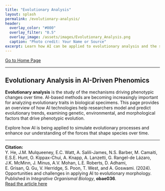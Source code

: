```yaml
---
title: "Evolutionary Analysis"
layout: splash
permalink: /evolutionary-analysis/
header:
  overlay_color: "#000"
  overlay_filter: "0.5"
  overlay_image: /assets/images/Evolutionary_Analysis.png
  caption: "Photo credit: Your Name or Source"
excerpt: Learn how AI can be applied to evolutionary analysis and the study of evolutionary traits.
---
```


[Go to Home Page](/home/)

---

## Evolutionary Analysis in AI-Driven Phenomics

**Evolutionary analysis** is the study of the mechanisms driving phenotypic changes over time. AI-based methods are becoming increasingly important for analyzing evolutionary traits in biological specimens. This page provides an overview of how AI technologies help researchers model and predict evolutionary trends, examining genetic, environmental, and morphological factors that drive phenotypic evolution.

Explore how AI is being applied to simulate evolutionary processes and enhance our understanding of the forces that shape species over time.

---

**Citation:**  
Y. He, J.M. Mulqueeney, E.C. Watt, A. Salili-James, N.S. Barber, M. Camaiti,  
E.S.E. Hunt, O. Kippax-Chui, A. Knapp, A. Lanzetti, G. Rangel-de Lázaro,  
J.K. McMinn, J. Minus, A.V. Mohan, L.E. Roberts, D. Adhami,  
E. Grisan, Q. Gu, V. Herridge, S. Poon, T. West, and A. Goswami. (2024).  
Opportunities and challenges in applying AI to evolutionary morphology.  
Published in _Integrative Organismal Biology_, **obae036**.  
[Read the article here](https://academic.oup.com/iob/article/6/1/obae036/7769702)
